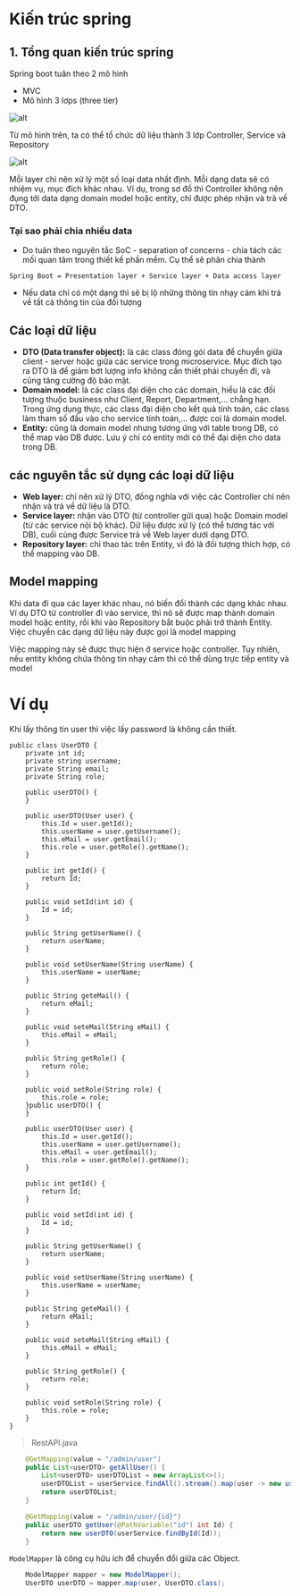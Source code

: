# Kiến trúc spring
## 1. Tổng quan kiến trúc spring

Spring boot tuân theo 2 mô hình
- MVC
- Mô hình 3 lơps (three tier)

![alt](https://images.viblo.asia/fdbe3b44-aa91-4a88-9202-814c56ef9178.png)

Từ mô hình trên, ta có thể tổ chức dữ liệu thành 3 lớp Controller, Service và Repository

![alt](https://images.viblo.asia/0b2971bd-7098-4652-a677-c61aea36e032.png)

Mỗi layer chỉ nên xử lý một số loại data nhất định. Mỗi dạng data sẽ có nhiệm vụ, mục đích khác nhau.
Ví dụ, trong sơ đồ thì Controller không nên đụng tới data dạng domain model hoặc entity, chỉ được phép nhận và trả về DTO.

### Tại sao phải chia nhiều data
- Do tuân theo nguyên tắc SoC - separation of concerns - chia tách các mối quan tâm trong thiết kế phần mềm. Cụ thể sẽ phân chia thành 
```
Spring Boot = Presentation layer + Service layer + Data access layer
```
- Nếu data chỉ có một dạng thì sẽ bị lộ những thông tin nhạy cảm khi trả về tất cả thông tin của đối tượng
## Các loại dữ liệu
- **DTO (Data transfer object):** là các class đóng gói data để chuyển giữa client - server hoặc giữa các service trong microservice. Mục đích tạo ra DTO là để giảm bớt lượng info không cần thiết phải chuyển đi, và cũng tăng cường độ bảo mật.
- **Domain model:** là các class đại diện cho các domain, hiểu là các đối tượng thuộc business như Client, Report, Department,... chẳng hạn. Trong ứng dụng thực, các class đại diện cho kết quả tính toán, các class làm tham số đầu vào cho service tính toán,... được coi là domain model.
- **Entity:** cũng là domain model nhưng tương ứng với table trong DB, có thể map vào DB được. Lưu ý chỉ có entity mới có thể đại diện cho data trong DB.
## các nguyên tắc sử dụng các loại dữ liệu
- **Web layer:** chỉ nên xử lý DTO, đồng nghĩa với việc các Controller chỉ nên nhận và trả về dữ liệu là DTO.
- **Service layer:** nhận vào DTO (từ controller gửi qua) hoặc Domain model (từ các service nội bộ khác). Dữ liệu được xử lý (có thể tương tác với DB), cuối cùng được Service trả về Web layer dưới dạng DTO.
- **Repository layer:** chỉ thao tác trên Entity, vì đó là đối tượng thích hợp, có thể mapping vào DB.
## Model mapping
Khi data đi qua các layer khác nhau, nó biến đổi thành các dạng khác nhau. Ví dụ DTO từ controller đi vào service, thì nó sẽ được map thành domain model hoặc entity, rồi khi vào Repository bắt buộc phải trở thành Entity.
Việc chuyển các dạng dữ liệu này được gọi là model mapping

Việc mapping này sẽ được thực hiện ở service hoặc controller. Tuy nhiên, nếu entity không chứa thông tin nhạy cảm thì có thể dùng trực tiếp entity và model

# Ví dụ
Khi lấy thông tin user thì việc lấy password là không cần thiết. 
```
public class UserDTO {
    private int id;
    private string username;
    private String email;
    private String role;

    public userDTO() {
    }

    public userDTO(User user) {
        this.Id = user.getId();
        this.userName = user.getUsername();
        this.eMail = user.getEmail();
        this.role = user.getRole().getName();
    }

    public int getId() {
        return Id;
    }

    public void setId(int id) {
        Id = id;
    }

    public String getUserName() {
        return userName;
    }

    public void setUserName(String userName) {
        this.userName = userName;
    }

    public String geteMail() {
        return eMail;
    }

    public void seteMail(String eMail) {
        this.eMail = eMail;
    }

    public String getRole() {
        return role;
    }

    public void setRole(String role) {
        this.role = role;
    }public userDTO() {
    }

    public userDTO(User user) {
        this.Id = user.getId();
        this.userName = user.getUsername();
        this.eMail = user.getEmail();
        this.role = user.getRole().getName();
    }

    public int getId() {
        return Id;
    }

    public void setId(int id) {
        Id = id;
    }

    public String getUserName() {
        return userName;
    }

    public void setUserName(String userName) {
        this.userName = userName;
    }

    public String geteMail() {
        return eMail;
    }

    public void seteMail(String eMail) {
        this.eMail = eMail;
    }

    public String getRole() {
        return role;
    }

    public void setRole(String role) {
        this.role = role;
    }
}
```
>RestAPI.java
```java
    @GetMapping(value = "/admin/user")
    public List<userDTO> getAllUser() {
        List<userDTO> userDTOList = new ArrayList<>();
        userDTOList = userService.findAll().stream().map(user -> new userDTO(user)).collect(Collectors.toList());
        return userDTOList;
    }

    @GetMapping(value = "/admin/user/{id}")
    public userDTO getUser(@PathVariable("id") int Id) {
        return new userDTO(userService.findById(Id));
    }
```

`ModelMapper` là công cụ hữu ích để chuyển đổi giữa các Object.

```java
    ModelMapper mapper = new ModelMapper();
    UserDTO userDTO = mapper.map(user, UserDTO.class);
```